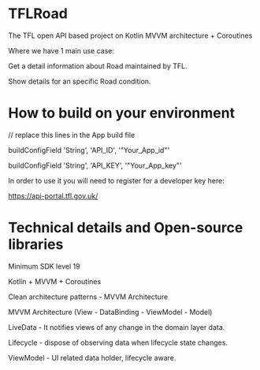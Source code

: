 # TFLRoad
The TFL open API based project on Kotlin MVVM architecture + Coroutines 

Where we have 1 main use case:

Get a detail information about Road maintained by TFL.

Show details for an specific Road condition.

# How to build on your environment
// replace this lines in the App build file

buildConfigField 'String', 'API_ID', '"Your_App_id"'

buildConfigField 'String', 'API_KEY', '"Your_App_key"'

In order to use it you will need to register for a developer key here:

https://api-portal.tfl.gov.uk/

# Technical details and Open-source libraries

Minimum SDK level 19

Kotlin + MVVM + Coroutines

Clean architecture patterns - MVVM Architecture

MVVM Architecture (View - DataBinding - ViewModel - Model)

LiveData - It notifies views of any change in the domain layer data.

Lifecycle - dispose of observing data when lifecycle state changes.

ViewModel - UI related data holder, lifecycle aware.

